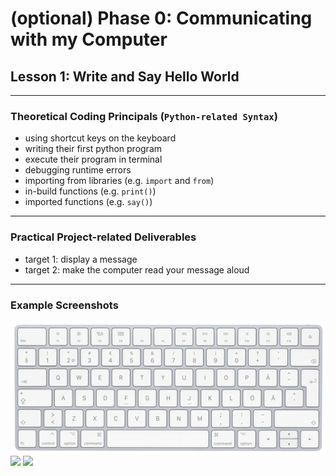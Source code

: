 # (optional) Phase 0: Communicating with my Computer
## Lesson 1: Write and Say Hello World
---
### Theoretical Coding Principals (`Python-related Syntax`)
* using shortcut keys on the keyboard
* writing their first python program
* execute their program in terminal
* debugging runtime errors
* importing from libraries (e.g. `import` and `from`)
* in-build functions (e.g. `print()`)
* imported functions (e.g. `say()`)
---
### Practical Project-related Deliverables
* target 1: display a message
* target 2: make the computer read your message aloud
---
### Example Screenshots
![](keyboard.png)
![](https://blog.udacity.com/wp-content/uploads/2020/11/Hello-World_Blog-scaled.jpeg)
![](https://www.slashdigit.com/wp-content/uploads/2020/03/text-to-speech-apps-1.jpg)